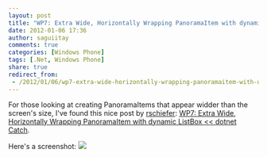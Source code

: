 ```yaml
---
layout: post
title: "WP7: Extra Wide, Horizontally Wrapping PanoramaItem with dynamic ListBox - dotnet Catch"
date: 2012-01-06 17:36
author: saguiitay
comments: true
categories: [Windows Phone]
tags: [.Net, Windows Phone]
share: true
redirect_from:
 - /2012/01/06/wp7-extra-wide-horizontally-wrapping-panoramaitem-with-dynamic-listbox-dotnet-catch/
---
```

For those looking at creating PanoramaItems that appear widder than the screen's size, I've found this nice post by 
[rschiefer](http://dotnetcatch.wordpress.com/): [WP7: Extra Wide, Horizontally Wrapping PanoramaItem with dynamic ListBox << dotnet Catch](http://dotnetcatch.wordpress.com/2011/01/06/wp7-extra-wide-horizontally-wrapping-panoramaitem-with-dynamic-listbox/).

Here's a screenshot:
![](http://www.liveside.net/wp-content/images/2010/10/WP7-Office-Hub.jpg)
